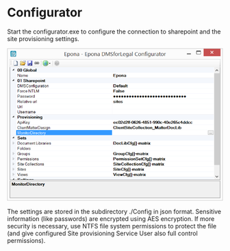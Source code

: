 # Configurator

Start the configurator.exe to configure the connection to sharepoint and the site provisioning settings.

![](./assets/image1.png)

The settings are stored in the subdirectory ./Config in json format. Sensitive information (like passwords) are encrypted using AES encryption. If more security is necessary, use NTFS file system permissions to protect the file (and give configured  Site provisioning Service User also full control permissions).

